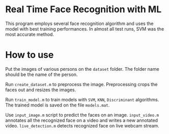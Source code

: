# Real Time Face Recognition with ML

This program employs several face recognition algorithm and uses the model with best training performances. In almost all test runs, SVM was the most accurate method.

# How to use

Put the images of various persons on the `dataset` folder. The folder name should be the name of the person.

Run `create_dataset.m` to preprocess the image. Preprocessing crops the faces out and resizes the images.

Run `train_model.m` to train models with `SVM`, `KNN`, `Discriminant` algorithms. The trained model is saved on the file `models.mat`.

Use `input_image.m` script to predict the faces on an image. `input_video.m` annotates all the recognized face on a video and writes a new annotated video. `live_detection.m` detects recognized face on live webcam stream.
